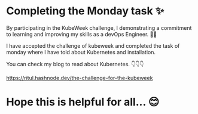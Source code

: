 # Completing the Monday task ✨

By participating in the KubeWeek challenge, I demonstrating a commitment to learning and improving my skills as a devOps Engineer. 🚀🚀

I have accepted the challenge of kubeweek and completed the task of monday where I have told about Kubernetes and installation. 

You can check my blog to read about Kubernetes. 👇👇👇

https://ritul.hashnode.dev/the-challenge-for-the-kubeweek

# Hope this is helpful for all... 😊
 

